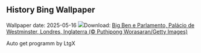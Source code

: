 ## History Bing Wallpaper
Wallpaper date: 2025-05-16
![](https://www.bing.com/th?id=OHR.LondonParliament_PT-BR5394020420_UHD.jpg&w=1000)Download: [Big Ben e Parlamento, Palácio de Westminster, Londres, Inglaterra (© Puthipong Worasaran/Getty Images)](https://www.bing.com/th?id=OHR.LondonParliament_PT-BR5394020420_UHD.jpg)

Auto get programm by LtgX
